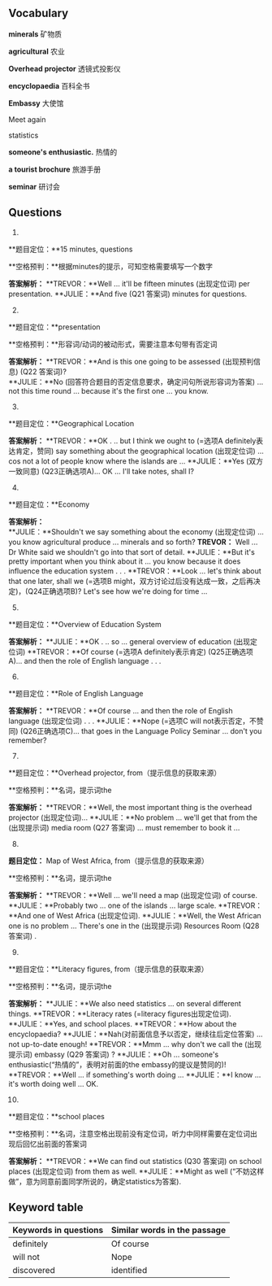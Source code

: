 ## Vocabulary

**minerals**    矿物质

**agricultural** 农业

**Overhead projector**   透镜式投影仪

**encyclopaedia**  百科全书

**Embassy**  大使馆

Meet again

statistics

**someone's enthusiastic.**  热情的

 **a tourist brochure**  旅游手册

**seminar** 研讨会



## Questions



1.

**题目定位：**15 minutes, questions 

**空格预判：**根据minutes的提示，可知空格需要填写一个数字

**答案解析：**
**TREVOR：**Well ... it'll be fifteen minutes (出现定位词) per presentation.
**JULIE：**And five (Q21 答案词) minutes for questions.





2. 

**题目定位：**presentation

**空格预判：**形容词/动词的被动形式，需要注意本句带有否定词

**答案解析：**
**TREVOR：**And is this one going to be assessed (出现预判信息) (Q22 答案词)?   
**JULIE：**No (回答符合题目的否定信息要求，确定问句所说形容词为答案) ... not this time round ... because it's the first one ... you know.



3.

**题目定位：**Geographical Location

**答案解析：**
**TREVOR：**OK . .. but I think we ought to (=选项A definitely表达肯定，赞同) say something 
about the geographical location (出现定位词) ... cos not a lot of people know 
where the islands are ...
**JULIE：**Yes (双方一致同意) (Q23正确选项A)... OK ... I'll take notes, shall I?



4.

**题目定位：**Economy

**答案解析：**  
**JULIE：**Shouldn't we say something about the economy (出现定位词) ... you know agricultural produce ... minerals and so forth?
**TREVOR：** Well ... Dr White said we shouldn't go into that sort of detail.
**JULIE：**But it's pretty important when you think about it ... you know because it does influence the education system . . .
**TREVOR：**Look ... let's think about that one later, shall we (=选项B might，双方讨论过后没有达成一致，之后再决定)，(Q24正确选项B)? Let's see how we're doing for time ...



5.

**题目定位：**Overview of Education System

**答案解析：**
**JULIE：**OK . .. so ... general overview of education (出现定位词)
**TREVOR：**Of course (=选项A definitely表示肯定) (Q25正确选项A)... and then the role of English language . . .



6.

**题目定位：**Role of English Language

**答案解析：**
**TREVOR：**Of course ... and then the role of English language (出现定位词) . . .
**JULIE：**Nope (=选项C will not表示否定，不赞同) (Q26正确选项C)... that goes in the Language Policy Seminar ... don't you remember?



7.

**题目定位：**Overhead projector, from（提示信息的获取来源）


**空格预判：**名词，提示词the

**答案解析：**
**TREVOR：**Well, the most important thing is the overhead projector (出现定位词)...
**JULIE：**No problem ... we'll get that from the (出现提示词) media room (Q27 答案词) ... must remember to book it ...



8.

**题目定位：** Map of West Africa, from（提示信息的获取来源） 

**空格预判：**名词，提示词the

**答案解析：**
**TREVOR：**Well ... we'll need a map (出现定位词) of course.
**JULIE：**Probably two ... one of the islands ... large scale.
**TREVOR：**And one of West Africa (出现定位词).
**JULIE：**Well, the West African one is no problem ... There's one in the (出现提示词) Resources Room (Q28 答案词) .



9.

**题目定位：**Literacy figures, from（提示信息的获取来源） 

**空格预判：**名词，提示词the

**答案解析：**
**JULIE：**We also need statistics ... on several different things.
**TREVOR：**Literacy rates (=literacy figures出现定位词).
**JULIE：**Yes, and school places.
**TREVOR：**How about the encyclopaedia?
**JULIE：**Nah(对前面信息予以否定，继续往后定位答案) ... not up-to-date enough!
**TREVOR：**Mmm ... why don't we call the (出现提示词) embassy (Q29 答案词) ?
**JULIE：**Oh ... someone's enthusiastic(“热情的”，表明对前面的the embassy的提议是赞同的)!
**TREVOR：**Well ... if something's worth doing ...
**JULIE：**I know ... it's worth doing well ... OK.



10.

**题目定位：**school places

**空格预判：**名词，注意空格出现前没有定位词，听力中同样需要在定位词出现后回忆出前面的答案词

**答案解析：**
**TREVOR：**We can find out statistics (Q30 答案词) on school places (出现定位词) from them as well.
**JULIE：**Might as well (“不妨这样做”，意为同意前面同学所说的，确定statistics为答案).





## Keyword table

| Keywords in questions | Similar words in the passage |
| --------------------- | ---------------------------- |
| definitely            | Of course                    |
| will not              | Nope                         |
| discovered            | identified                   |


